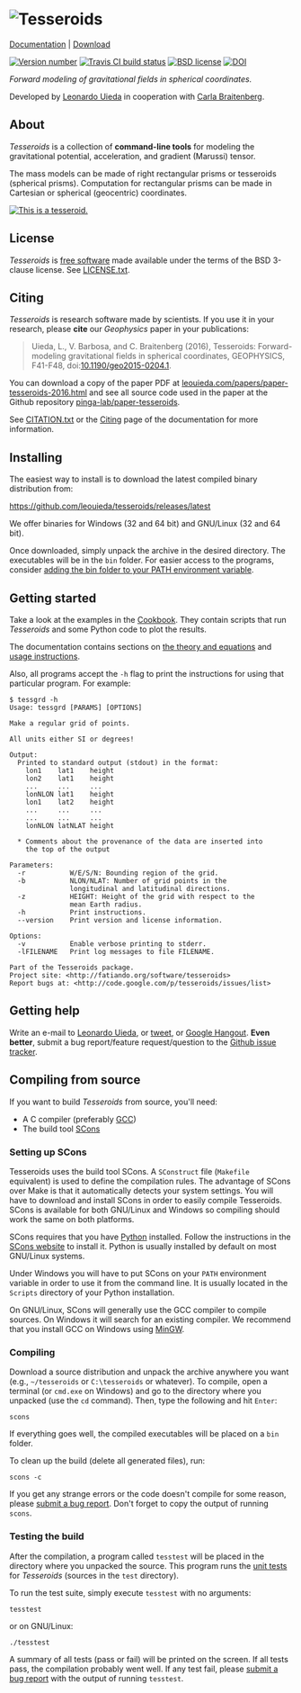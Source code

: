 # ![Tesseroids](https://raw.githubusercontent.com/leouieda/tesseroids/master/doc/_static/banner.png)

[Documentation](http://tesseroids.leouieda.com) |
[Download](https://github.com/leouieda/tesseroids/releases)

[![Version number](http://img.shields.io/github/release/leouieda/tesseroids.svg?style=flat)](https://github.com/leouieda/tesseroids/releases)
[![Travis CI build status](http://img.shields.io/travis/leouieda/tesseroids/master.svg?style=flat)](https://travis-ci.org/leouieda/tesseroids)
[![BSD license](http://img.shields.io/badge/license-BSD-lightgrey.svg?style=flat)](https://github.com/leouieda/tesseroids/blob/master/LICENSE.txt)
[![DOI](https://zenodo.org/badge/doi/10.5281/zenodo.582366.svg)](http://dx.doi.org/10.5281/zenodo.582366)


*Forward modeling of gravitational fields in spherical coordinates.*

Developed by [Leonardo Uieda](http://www.leouieda.com)
in cooperation with [Carla Braitenberg](http://lithoflex.org/).

## About

*Tesseroids* is a collection of **command-line tools**
for modeling the gravitational potential, acceleration, and
gradient (Marussi) tensor.

The mass models can be made of right rectangular prisms or tesseroids
(spherical prisms).
Computation for rectangular prisms can be made in Cartesian or spherical
(geocentric) coordinates.

[![This is a tesseroid.](https://raw.githubusercontent.com/leouieda/tesseroids/master/doc/_static/tesseroid.png)](http://tesseroids.leouieda.com/en/latest/theory.html#what-is-a-tesseroid-anyway)

## License

*Tesseroids* is [free software](http://www.fsf.org/about/what-is-free-software)
made available under the terms of the
BSD 3-clause license.
See [LICENSE.txt](https://github.com/leouieda/tesseroids/blob/master/LICENSE.txt).

## Citing

*Tesseroids* is research software made by scientists.
If you use it in your research,
please **cite** our *Geophysics* paper in your publications:

> Uieda, L., V. Barbosa, and C. Braitenberg (2016), Tesseroids: Forward-modeling gravitational fields in spherical coordinates, GEOPHYSICS, F41-F48, doi:[10.1190/geo2015-0204.1](http://dx.doi.org/10.1190/geo2015-0204.1).

You can download a copy of the paper PDF at
[leouieda.com/papers/paper-tesseroids-2016.html](http://www.leouieda.com/papers/paper-tesseroids-2016.html)
and see all source code used in the paper at the Github repository
[pinga-lab/paper-tesseroids](https://github.com/pinga-lab/paper-tesseroids).

See [CITATION.txt](https://github.com/leouieda/tesseroids/blob/master/CITATION.txt)
or the [Citing](http://tesseroids.leouieda.com/en/latest/citation.html)
page of the documentation for more information.

## Installing

The easiest way to install is to download the latest compiled binary
distribution from:

https://github.com/leouieda/tesseroids/releases/latest

We offer binaries for Windows (32 and 64 bit)
and GNU/Linux (32 and 64 bit).

Once downloaded, simply unpack the archive in the desired directory.
The executables will be in the `bin` folder.
For easier access to the programs, consider
[adding the bin folder to your PATH environment
variable](http://www.computerhope.com/issues/ch000549.htm).

## Getting started

Take a look at the examples in the
[Cookbook](http://tesseroids.leouieda.com/en/latest/cookbook.html).
They contain scripts that run *Tesseroids* and some Python code to plot the
results.

The documentation contains sections on
[the theory and equations](http://tesseroids.leouieda.com/en/latest/theory.html)
and [usage instructions](http://tesseroids.leouieda.com/en/latest/usage.html).

Also, all programs accept the `-h` flag to print the instructions for using
that particular program. For example:

    $ tessgrd -h
    Usage: tessgrd [PARAMS] [OPTIONS]

    Make a regular grid of points.

    All units either SI or degrees!

    Output:
      Printed to standard output (stdout) in the format:
        lon1    lat1    height
        lon2    lat1    height
        ...     ...     ...
        lonNLON lat1    height
        lon1    lat2    height
        ...     ...     ...
        ...     ...     ...
        lonNLON latNLAT height

      * Comments about the provenance of the data are inserted into
        the top of the output

    Parameters:
      -r           W/E/S/N: Bounding region of the grid.
      -b           NLON/NLAT: Number of grid points in the
                   longitudinal and latitudinal directions.
      -z           HEIGHT: Height of the grid with respect to the
                   mean Earth radius.
      -h           Print instructions.
      --version    Print version and license information.

    Options:
      -v           Enable verbose printing to stderr.
      -lFILENAME   Print log messages to file FILENAME.

    Part of the Tesseroids package.
    Project site: <http://fatiando.org/software/tesseroids>
    Report bugs at: <http://code.google.com/p/tesseroids/issues/list>


## Getting help

Write an e-mail to [Leonardo Uieda](http://www.leouieda.com/),
or [tweet](https://twitter.com/leouieda),
or [Google Hangout](https://plus.google.com/+LeonardoUieda).
**Even better**, submit a bug report/feature request/question to the
[Github issue tracker](https://github.com/leouieda/tesseroids/issues).

## Compiling from source

If you want to build *Tesseroids* from source, you'll need:

* A C compiler (preferably [GCC](http://gcc.gnu.org))
* The build tool [SCons](http://www.scons.org/)

### Setting up SCons

Tesseroids uses the build tool SCons.
A `SConstruct` file (`Makefile` equivalent)
is used to define the compilation rules.
The advantage of SCons over Make is that it automatically detects your system
settings.
You will have to download and install SCons
in order to easily compile Tesseroids.
SCons is available for both GNU/Linux and Windows
so compiling should work the same on both platforms.

SCons requires that you have [Python](http://www.python.org) installed.
Follow the instructions in the [SCons website](http://www.scons.org/)
to install it.
Python is usually installed by default on most GNU/Linux systems.

Under Windows you will have to put SCons on
your `PATH` environment variable
in order to use it from the command line.
It is usually located in the `Scripts` directory of your Python installation.

On GNU/Linux, SCons will generally use
the GCC compiler to compile sources.
On Windows it will search for an existing compiler.
We recommend that you install GCC on Windows using
[MinGW](http://mingw.org/).

### Compiling

Download a source distribution and
unpack the archive anywhere you want
(e.g., `~/tesseroids` or `C:\tesseroids` or whatever).
To compile,
open a terminal (or `cmd.exe` on Windows)
and go to the directory where you unpacked (use the `cd` command).
Then, type the following and hit `Enter`:

    scons

If everything goes well, the compiled executables will be placed on a `bin`
folder.

To clean up the build (delete all generated files), run:

    scons -c

If you get any strange errors or the code doesn't compile for some reason,
please [submit a bug report](https://github.com/leouieda/tesseroids/issues).
Don't forget to copy the output of running `scons`.

### Testing the build

After the compilation,
a program called `tesstest`
will be placed in the directory where you unpacked the source.
This program runs the [unit tests](https://en.wikipedia.org/wiki/Unit_testing)
for *Tesseroids* (sources in the `test` directory).

To run the test suite, simply execute `tesstest` with no arguments:

    tesstest

or on GNU/Linux:

    ./tesstest

A summary of all tests (pass or fail) will be printed on the screen.
If all tests pass,
the compilation probably went well.
If any test fail,
please [submit a bug report](https://github.com/leouieda/tesseroids/issues)
with the output of running `tesstest`.
